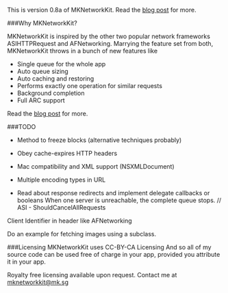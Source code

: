 This is version 0.8a of MKNetworkKit. Read the <a href="http://mk.sg/mknk"> blog post</a> for more.

###Why MKNetworkKit?

MKNetworkKit is inspired by the other two popular network frameworks ASIHTTPRequest and AFNetworking.
Marrying the feature set from both, MKNetworkKit throws in a bunch of new features like

* Single queue for the whole app
* Auto queue sizing
* Auto caching and restoring
* Performs exactly one operation for similar requests
* Background completion
* Full ARC support

Read the <a href="http://mk.sg/mknk"> blog post</a> for more.

###TODO
* Method to freeze blocks (alternative techniques probably)
* Obey cache-expires HTTP headers

* Mac compatibility and XML support (NSXMLDocument)
* Multiple encoding types in URL
* Read about response redirects and implement delegate callbacks or booleans
When one server is unreachable, the complete queue stops. // ASI - ShouldCancelAllRequests

Client Identifier in header like AFNetworking


Do an example for fetching images using a subclass.

###Licensing
MKNetworkKit uses CC-BY-CA Licensing
And so all of my source code can be used free of charge in your app, provided you attribute it in your app.

Royalty free licensing available upon request. Contact me at <a href="mailto:mknetworkkit@mk.sg"> mknetworkkit@mk.sg </a>
